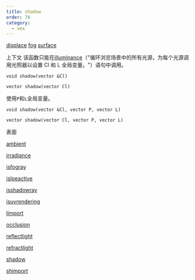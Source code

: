 ```yaml
---
title: shadow
order: 70
category:
  - vex
---
```


[displace](../contexts/displace.html)
[fog](../contexts/fog.html)
[surface](../contexts/surface.html)

上下文 该函数只能在[illuminance](illuminance.html)（"循环浏览场景中的所有光源，为每个光源调用光照器以设置 Cl 和 L 全局变量。"）语句中调用。

`void shadow(vector &Cl)`

`vector shadow(vector Cl)`

使用`P`和`L`全局变量。

`void shadow(vector &Cl, vector P, vector L)`

`vector shadow(vector Cl, vector P, vector L)`

表面

[ambient](ambient.html)

[irradiance](irradiance.html)

[isfogray](isfogray.html)

[islpeactive](islpeactive.html)

[isshadowray](isshadowray.html)

[isuvrendering](isuvrendering.html)

[limport](limport.html)

[occlusion](occlusion.html)

[reflectlight](reflectlight.html)

[refractlight](refractlight.html)

[shadow](shadow.html)

[shimport](shimport.html)
